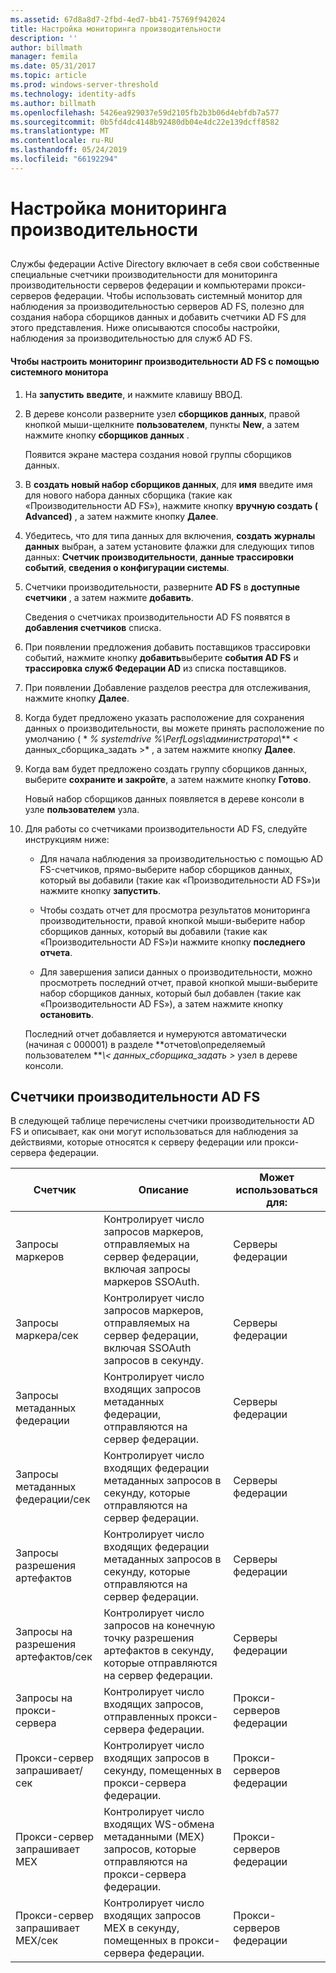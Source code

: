 ```yaml
---
ms.assetid: 67d8a8d7-2fbd-4ed7-bb41-75769f942024
title: Настройка мониторинга производительности
description: ''
author: billmath
manager: femila
ms.date: 05/31/2017
ms.topic: article
ms.prod: windows-server-threshold
ms.technology: identity-adfs
ms.author: billmath
ms.openlocfilehash: 5426ea929037e59d2105fb2b3b06d4ebfdb7a577
ms.sourcegitcommit: 0b5fd4dc4148b92480db04e4dc22e139dcff8582
ms.translationtype: MT
ms.contentlocale: ru-RU
ms.lasthandoff: 05/24/2019
ms.locfileid: "66192294"
---
```

# <a name="configure-performance-monitoring"></a>Настройка мониторинга производительности
  
## <a name="bkmk_ConfigurePerfMon"></a>  
Службы федерации Active Directory включает в себя свои собственные специальные счетчики производительности для мониторинга производительности серверов федерации и компьютерами прокси-серверов федерации. Чтобы использовать системный монитор для наблюдения за производительностью серверов AD FS, полезно для создания набора сборщиков данных и добавить счетчики AD FS для этого представления. Ниже описываются способы настройки, наблюдения за производительностью для служб AD FS.  
  
#### <a name="to-configure-performance-monitoring-for-ad-fs-using-performance-monitor"></a>Чтобы настроить мониторинг производительности AD FS с помощью системного монитора  
  
1.  На **запустить** **введите**, и нажмите клавишу ВВОД.  
  
2.  В дереве консоли разверните узел **сборщиков данных**, правой кнопкой мыши\-щелкните **пользователем**, пункты **New**, а затем нажмите кнопку **сборщиков данных** .  
  
    Появится экране мастера создания новой группы сборщиков данных.  
  
3.  В **создать новый набор сборщиков данных**, для **имя** введите имя для нового набора данных сборщика \(такие как «Производительности AD FS»\), нажмите кнопку **вручную создать \( Advanced\)** , а затем нажмите кнопку **Далее**.  
  
4.  Убедитесь, что для типа данных для включения, **создать журналы данных** выбран, а затем установите флажки для следующих типов данных: **Счетчик производительности**, **данные трассировки событий**, **сведения о конфигурации системы**.  
  
5.  Счетчики производительности, разверните **AD FS** в **доступные счетчики** , а затем нажмите **добавить**.  
  
    Сведения о счетчиках производительности AD FS появятся в **добавления счетчиков** списка.  
  
6.  При появлении предложения добавить поставщиков трассировки событий, нажмите кнопку **добавить**выберите **события AD FS** и **трассировка служб Федерации AD** из списка поставщиков.  
  
7.  При появлении Добавление разделов реестра для отслеживания, нажмите кнопку **Далее**.  
  
8.  Когда будет предложено указать расположение для сохранения данных о производительности, вы можете принять расположение по умолчанию \( * *% systemdrive %\\PerfLogs\\администратора\\*** < данных\_сборщика\_задать >* , а затем нажмите кнопку **Далее**.  
  
9. Когда вам будет предложено создать группу сборщиков данных, выберите **сохраните и закройте**, а затем нажмите кнопку **Готово**.  
  
    Новый набор сборщиков данных появляется в дереве консоли в узле **пользователем** узла.  
  
10. Для работы со счетчиками производительности AD FS, следуйте инструкциям ниже:  
  
    -   Для начала наблюдения за производительностью с помощью AD FS\-счетчиков, прямо\-выберите набор сборщиков данных, который вы добавили \(такие как «Производительности AD FS»\)и нажмите кнопку **запустить**.  
  
    -   Чтобы создать отчет для просмотра результатов мониторинга производительности, правой кнопкой мыши\-выберите набор сборщиков данных, который вы добавили \(такие как «Производительности AD FS»\)и нажмите кнопку **последнего отчета**.  
  
    -   Для завершения записи данных о производительности, можно просмотреть последний отчет, правой кнопкой мыши\-выберите набор сборщиков данных, который был добавлен \(такие как «Производительности AD FS»\), а затем нажмите кнопку **остановить**.  
  
    Последний отчет добавляется и нумеруются автоматически \(начиная с 000001\) в разделе **отчетов\\определяемый пользователем ***\\< данных\_сборщика\_задать >* узел в дереве консоли.  
  
## <a name="ad-fs-performance-counters"></a>Счетчики производительности AD FS  
В следующей таблице перечислены счетчики производительности AD FS и описывает, как они могут использоваться для наблюдения за действиями, которые относятся к серверу федерации или прокси-сервера федерации.  
  
|Счетчик|Описание|Может использоваться для: 
|-----------|---------------|------------------- 
|Запросы маркеров|Контролирует число запросов маркеров, отправляемых на сервер федерации, включая запросы маркеров SSOAuth.|Серверы федерации 
|Запросы маркера\/сек|Контролирует число запросов маркеров, отправляемых на сервер федерации, включая SSOAuth запросов в секунду.|Серверы федерации  
|Запросы метаданных федерации|Контролирует число входящих запросов метаданных федерации, отправляются на сервер федерации.|Серверы федерации  
|Запросы метаданных федерации\/сек|Контролирует число входящих федерации метаданных запросов в секунду, которые отправляются на сервер федерации.|Серверы федерации  
|Запросы разрешения артефактов|Контролирует число входящих федерации метаданных запросов в секунду, которые отправляются на сервер федерации.|Серверы федерации  
|Запросы на разрешения артефактов\/сек|Контролирует число запросов на конечную точку разрешения артефактов в секунду, которые отправляются на сервер федерации.|Серверы федерации  
|Запросы на прокси-сервера|Контролирует число входящих запросов, отправленных прокси-сервера федерации.|Прокси-серверов федерации  
|Прокси-сервер запрашивает\/сек|Контролирует число входящих запросов в секунду, помещенных в прокси-сервера федерации.|Прокси-серверов федерации  
|Прокси-сервер запрашивает MEX|Контролирует число входящих WS\-обмена метаданными \(MEX\) запросов, которые отправляются на прокси-сервера федерации.|Прокси-серверов федерации 
|Прокси-сервер запрашивает MEX\/сек|Контролирует число входящих запросов MEX в секунду, помещенных в прокси-сервера федерации.|Прокси-серверов федерации  
  

